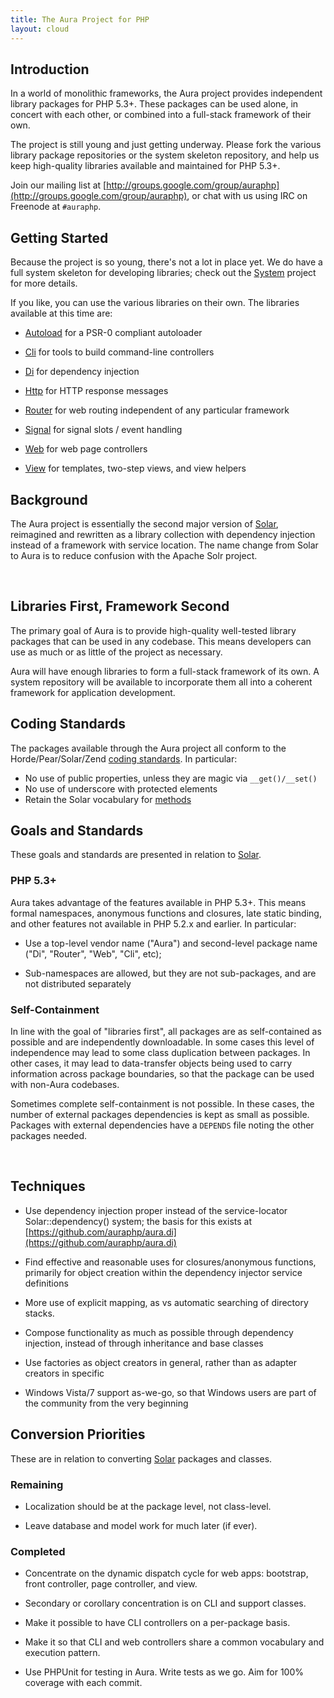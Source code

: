 ```yaml
---
title: The Aura Project for PHP
layout: cloud
---
```


<div class="grid_4" markdown="1">

Introduction
------------

In a world of monolithic frameworks, the Aura project provides independent library packages for PHP 5.3+.  These packages can be used alone, in concert with each other, or combined into a full-stack framework of their own.

The project is still young and just getting underway. Please fork the various library package repositories or the system skeleton repository, and help us keep high-quality libraries available and maintained for PHP 5.3+.

Join our mailing list at [http://groups.google.com/group/auraphp](http://groups.google.com/group/auraphp), or chat with us using IRC on Freenode at `#auraphp`.

</div>

<div class="grid_8" markdown="1">

Getting Started
---------------

Because the project is so young, there's not a lot in place yet. We do have a full system skeleton for developing libraries; check out the [System](https://github.com/auraphp/system) project for more details.

If you like, you can use the various libraries on their own.  The libraries available at this time are:

- [Autoload](https://github.com/auraphp/Aura.Autoload) for a PSR-0 compliant autoloader

- [Cli](https://github.com/auraphp/Aura.Cli) for tools to build command-line controllers

- [Di](https://github.com/auraphp/Aura.Di) for dependency injection

- [Http](https://github.com/auraphp/Aura.Http) for HTTP response messages

- [Router](https://github.com/auraphp/Aura.Router) for web routing independent of any particular framework

- [Signal](https://github.com/auraphp/Aura.Signal) for signal slots / event handling

- [Web](https://github.com/auraphp/Aura.Web) for web page controllers

- [View](https://github.com/auraphp/Aura.View) for templates, two-step views, and view helpers


Background
----------

The Aura project is essentially the second major version of [Solar](http://solarphp.com), reimagined and rewritten as a library collection with dependency injection instead of a framework with service location.  The name change from Solar to Aura is to reduce confusion with the Apache Solr project.

</div>

<div class="clear">&nbsp;</div>

<div class="grid_4" markdown="1">

Libraries First, Framework Second
---------------------------------

The primary goal of Aura is to provide high-quality well-tested library packages that can be used in any codebase. This means developers can use as much or as little of the project as necessary.

Aura will have enough libraries to form a full-stack framework of its own. A system repository will be available to incorporate them all into a coherent framework for application development.

Coding Standards
----------------

The packages available through the Aura project all conform to the Horde/Pear/Solar/Zend [coding standards](http://pear.php.net/manual/en/coding-standards.php).  In particular:

- No use of public properties, unless they are magic via `__get()/__set()`
- No use of underscore with protected elements
- Retain the Solar vocabulary for [methods](http://solarphp.com/manual/appendix-standards.naming.methods)


</div>

<div class="grid_8" markdown="1">

Goals and Standards
-------------------

These goals and standards are presented in relation to [Solar](http://solarphp.com).

### PHP 5.3+

Aura takes advantage of the features available in PHP 5.3+. This means formal namespaces, anonymous functions and closures, late static binding, and other features not available in PHP 5.2.x and earlier.  In particular:

- Use a top-level vendor name ("Aura") and second-level package name ("Di", "Router", "Web", "Cli", etc);

- Sub-namespaces are allowed, but they are not sub-packages, and are not distributed separately


### Self-Containment

In line with the goal of "libraries first", all packages are as self-contained as possible and are independently downloadable.  In some cases this level of independence may lead to some class duplication between packages. In other cases, it may lead to data-transfer objects being used to carry information across package boundaries, so that the package can be used with non-Aura codebases.

Sometimes complete self-containment is not possible.  In these cases, the number of external packages dependencies is kept as small as possible.  Packages with external dependencies have a `DEPENDS` file noting the other packages needed.

</div>

<div class="clear">&nbsp;</div>

<div class="grid_4" markdown="1">

Techniques
----------

- Use dependency injection proper instead of the service-locator Solar::dependency() system; the basis for this exists at [https://github.com/auraphp/aura.di](https://github.com/auraphp/aura.di)

- Find effective and reasonable uses for closures/anonymous functions, primarily for object creation within the dependency injector service definitions

- More use of explicit mapping, as vs automatic searching of directory stacks.

- Compose functionality as much as possible through dependency injection, instead of through inheritance and base classes

- Use factories as object creators in general, rather than as adapter creators in specific

- Windows Vista/7 support as-we-go, so that Windows users are part of the community from the very beginning

</div>

<div class="grid_8" markdown="1">

Conversion Priorities
---------------------

These are in relation to converting [Solar](http://solarphp.com) packages and classes.

### Remaining

- Localization should be at the package level, not class-level.

- Leave database and model work for much later (if ever).

### Completed

- Concentrate on the dynamic dispatch cycle for web apps:  bootstrap, front controller, page controller, and view.

- Secondary or corollary concentration is on CLI and support classes.

- Make it possible to have CLI controllers on a per-package basis.

- Make it so that CLI and web controllers share a common vocabulary and execution pattern.

- Use PHPUnit for testing in Aura. Write tests as we go.  Aim for 100% coverage with each commit.


</div>